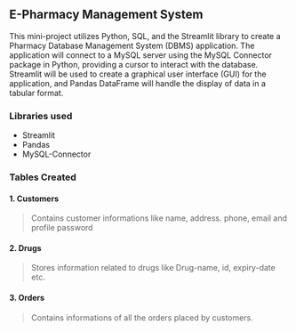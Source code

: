 ## E-Pharmacy Management System

This mini-project utilizes Python, SQL, and the Streamlit library to create a Pharmacy Database Management System (DBMS) application. 
The application will connect to a MySQL server using the MySQL Connector package in Python, providing a cursor to interact with the database. 
Streamlit will be used to create a graphical user interface (GUI) for the application, and Pandas DataFrame will handle the display of data in a tabular format.
### Libraries used
* Streamlit
* Pandas
* MySQL-Connector

### Tables Created
#### 1. Customers
> Contains customer informations like name, address. phone, email and profile password
#### 2. Drugs
> Stores information related to drugs like Drug-name, id, expiry-date etc.
#### 3. Orders
> Contains informations of all the orders placed by customers.
